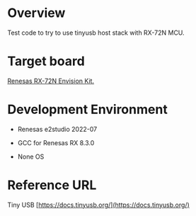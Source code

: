 # Overview

Test code to try to use tinyusb host stack with RX-72N MCU.

# Target board

[Renesas RX-72N Envision Kit.](https://www.renesas.com/jp/ja/products/microcontrollers-microprocessors/rx-32-bit-performance-efficiency-mcus/rx72n-envision-kit-rx72n-envision-kit)

# Development Environment

* Renesas e2studio 2022-07

* GCC for Renesas RX 8.3.0

* None OS

# Reference URL

Tiny USB [https://docs.tinyusb.org/](https://docs.tinyusb.org/)



